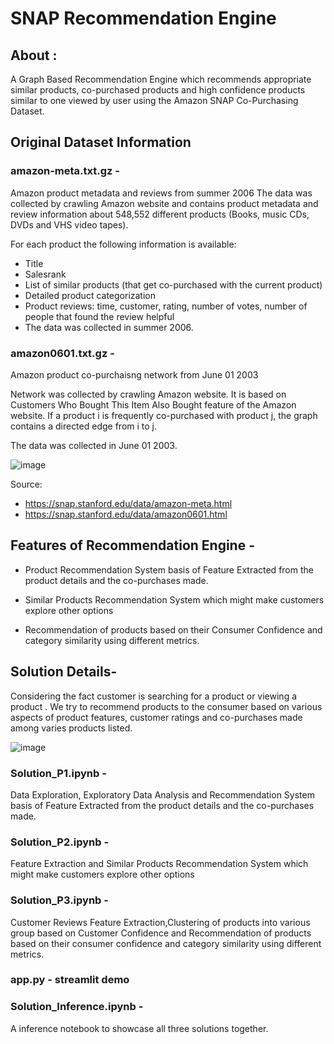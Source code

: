 
# SNAP Recommendation Engine

## About :
A Graph Based Recommendation Engine which recommends appropriate similar products, co-purchased products and high confidence products similar to one viewed by user using the Amazon SNAP Co-Purchasing Dataset.

## Original Dataset Information

### amazon-meta.txt.gz -
Amazon product metadata and reviews from summer 2006
The data was collected by crawling Amazon website and contains product metadata and review information about 548,552 different products (Books, music CDs, DVDs and VHS video tapes).

For each product the following information is available:

- Title
- Salesrank
- List of similar products (that get co-purchased with the current product)
- Detailed product categorization
- Product reviews: time, customer, rating, number of votes, number of people that found the review helpful
- The data was collected in summer 2006.

### amazon0601.txt.gz -
Amazon product co-purchaisng network from June 01 2003

Network was collected by crawling Amazon website. It is based on Customers Who Bought This Item Also Bought feature of the Amazon website. If a product i is frequently co-purchased with product j, the graph contains a directed edge from i to j.

The data was collected in June 01 2003.

![image](https://user-images.githubusercontent.com/72119231/175798861-b65234b1-06bc-4b5b-a5f3-3c6a5c6464ac.png)

Source: 
 - https://snap.stanford.edu/data/amazon-meta.html
 - https://snap.stanford.edu/data/amazon0601.html
 
## Features of Recommendation Engine -

- Product Recommendation System basis of Feature Extracted from the product details and the co-purchases made.

- Similar Products Recommendation System which might make customers explore other options

- Recommendation of products based on their Consumer Confidence and category similarity using different metrics.


## Solution Details-

Considering the fact customer is searching for a product or viewing a product . We try to recommend products to the consumer based on various aspects of product features, customer ratings and co-purchases made among varies products listed.

![image](https://user-images.githubusercontent.com/72119231/175799027-dafcd190-bb40-4254-bd51-bda1d7fca420.png)


### Solution_P1.ipynb - 
Data Exploration, Exploratory Data Analysis and Recommendation System basis of Feature Extracted from the product details and the co-purchases made.

### Solution_P2.ipynb - 
Feature Extraction and Similar Products Recommendation System which might make customers explore other options

### Solution_P3.ipynb - 
Customer Reviews Feature Extraction,Clustering of products into various group based on Customer Confidence and Recommendation of products based on their consumer confidence and category similarity using different metrics.

### app.py - streamlit demo

### Solution_Inference.ipynb - 
A inference notebook to showcase all three solutions together.

